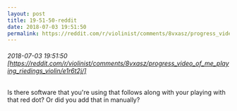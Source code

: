 ```yaml
---
layout: post
title: 19-51-50-reddit
date: 2018-07-03 19:51:50
permalink: https://reddit.com/r/violinist/comments/8vxasz/progress_video_of_me_playing_riedings_violin/e1r6t2j/
---
```


###### 2018-07-03 19:51:50 [https://reddit.com/r/violinist/comments/8vxasz/progress_video_of_me_playing_riedings_violin/e1r6t2j/]
Is there software that you're using that follows along with your playing with that red dot? Or did you add that in manually?
